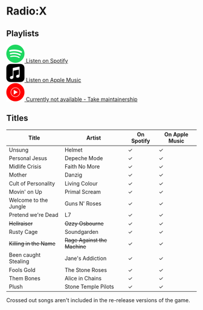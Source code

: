 # Radio:X

## Playlists

[![Spotify Icon](../../.assets/spotify.svg "Listen on Spotify") Listen on Spotify](https://open.spotify.com/playlist/1faEgGbQdnLybKbjGuGfG9)  
[![Spotify Icon](../../.assets/applemusic.svg "Listen on Apple Music") Listen on Apple Music](https://itunes.apple.com/de/playlist/pl.e803a694327548549aefc79c9c1cc4fa)  
[![Spotify Icon](../../.assets/youtubemusic.svg "Listen on Youtube Music") Currently not available - Take maintainership](https://github.com/MarauderXtreme/video-game-radiostation-playlists/fork)

## Titles

| Title                   | Artist                       | On Spotify | On Apple Music |
| ----------------------- | ---------------------------- | ---------- | -------------- |
| Unsung                  | Helmet                       | ✓          | ✓              |
| Personal Jesus          | Depeche Mode                 | ✓          | ✓              |
| Midlife Crisis          | Faith No More                | ✓          | ✓              |
| Mother                  | Danzig                       | ✓          | ✓              |
| Cult of Personality     | Living Colour                | ✓          | ✓              |
| Movin' on Up            | Primal Scream                | ✓          | ✓              |
| Welcome to the Jungle   | Guns N' Roses                | ✓          | ✓              |
| Pretend we're Dead      | L7                           | ✓          | ✓              |
| ~~Hellraiser~~          | ~~Ozzy Osbourne~~            | ✓          | ✓              |
| Rusty Cage              | Soundgarden                  | ✓          | ✓              |
| ~~Killing in the Name~~ | ~~Rage Against the Machine~~ | ✓          | ✓              |
| Been caught Stealing    | Jane's Addiction             | ✓          | ✓              |
| Fools Gold              | The Stone Roses              | ✓          | ✓              |
| Them Bones              | Alice in Chains              | ✓          | ✓              |
| Plush                   | Stone Temple Pilots          | ✓          | ✓              |

Crossed out songs aren't included in the re-release versions of the game.
